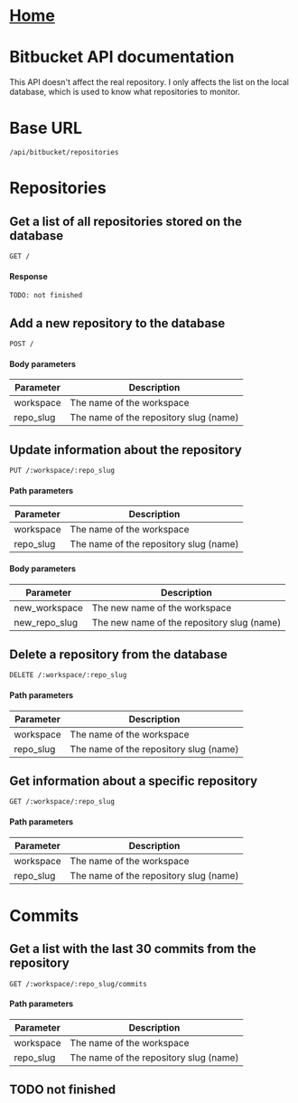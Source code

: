 # [Home](../README.md)
# Bitbucket API documentation

This API doesn't affect the real repository. I only affects the list on the local database, 
which is used to know what repositories to monitor.

# Base URL
    /api/bitbucket/repositories



# Repositories

## Get a list of all repositories stored on the database
`GET /`

#### Response
````
TODO: not finished
````



## Add a new repository to the database
`POST /`
#### Body parameters
Parameter | Description
--- | ---
workspace | The name of the workspace
repo_slug | The name of the repository slug (name)



## Update information about the repository
`PUT /:workspace/:repo_slug`
#### Path parameters
Parameter | Description
--- | ---
workspace | The name of the workspace
repo_slug | The name of the repository slug (name)

#### Body parameters
Parameter | Description
--- | ---
new_workspace | The new name of the workspace
new_repo_slug | The new name of the repository slug (name)



## Delete a repository from the database
`DELETE /:workspace/:repo_slug`  
#### Path parameters
Parameter | Description
--- | ---
workspace | The name of the workspace
repo_slug | The name of the repository slug (name)



## Get information about a specific repository
`GET /:workspace/:repo_slug`
#### Path parameters
Parameter | Description
--- | ---
workspace | The name of the workspace
repo_slug | The name of the repository slug (name)



# Commits

## Get a list with the last 30 commits from the repository
`GET /:workspace/:repo_slug/commits`  
#### Path parameters
Parameter | Description
--- | ---
workspace | The name of the workspace
repo_slug | The name of the repository slug (name)

## TODO not finished